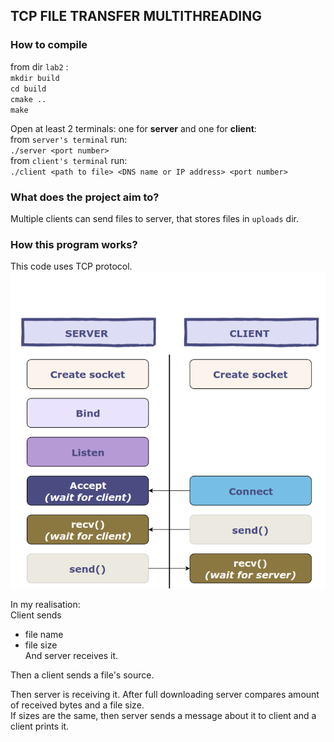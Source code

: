 ## TCP FILE TRANSFER MULTITHREADING  

### How to compile 

from dir `lab2` :  
`mkdir build`  
`cd build`  
`cmake ..`  
`make` 

Open at least 2 terminals: one for **server** and one for **client**:  
from `server's terminal` run:  
`./server <port number>`  
from `client's terminal` run:  
`./client <path to file> <DNS name or IP address> <port number>`  

### What does the project aim to?  
Multiple clients can send files to server, that stores files in `uploads` dir.   

### How this program works?  
This code uses TCP protocol.   
![tcp_pic](./image_tcp.png)  

In my realisation:  
Client sends 
- file name 
- file size  
And server receives it.  

Then a client sends a file's source.  

Then server is receiving it. After full downloading server compares amount of received bytes and a file size.  
If sizes are the same, then server sends a message about it to client and a client prints it.  

